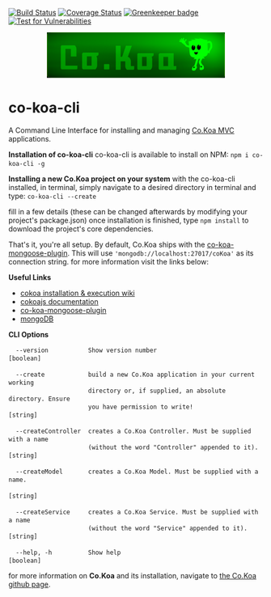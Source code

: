 [![Build Status](https://travis-ci.org/jaysaurus/co-koa-cli.svg?branch=master)](https://travis-ci.org/jaysaurus/co-koa-cli)
[![Coverage Status](https://coveralls.io/repos/github/jaysaurus/co-koa-cli/badge.svg?branch=master)](https://coveralls.io/github/jaysaurus/co-koa-cli?branch=master)
[![Greenkeeper badge](https://badges.greenkeeper.io/jaysaurus/co-koa-cli.svg)](https://greenkeeper.io/)
[![Test for Vulnerabilities](https://snyk.io/test/github/jaysaurus/co-koa-cli/badge.svg)](https://snyk.io/test/github/jaysaurus/co-koa-cli)

<a title="Co.Koa on github" href="https://jaysaurus.github.io/Co.Koa">
<img alt="Co.Koa header" title="Co.Koa" style="margin: 0 15%; width: 70%" src="https://raw.githubusercontent.com/jaysaurus/Co.Koa/master/siteStrapCoKoa.png?sanitize=true" />
</a>

# co-koa-cli

A Command Line Interface for installing and managing [Co.Koa MVC](http://cokoajs.com) applications.

**Installation of co-koa-cli**
co-koa-cli is available to install on NPM:
`npm i co-koa-cli -g`

**Installing a new Co.Koa project on your system**
with the co-koa-cli installed, in terminal, simply navigate to a desired directory in terminal and type:
`co-koa-cli --create`

fill in a few details (these can be changed afterwards by modifying your project's package.json)
once installation is finished, type `npm install` to download the project's core dependencies.

That's it, you're all setup.  By default, Co.Koa ships with the [co-koa-mongoose-plugin](https://github.com/jaysaurus/co-koa-mongoose-plugin/blob/master/index.js).  This will use ``'mongodb://localhost:27017/coKoa'`` as its connection string. for more information visit the links below:

**Useful Links**
- [cokoa installation & execution wiki](https://github.com/jaysaurus/Co.Koa/wiki)
- [cokoajs documentation](http://cokoajs.com)
- [co-koa-mongoose-plugin](https://github.com/jaysaurus/co-koa-mongoose-plugin/)
- <a href="https://www.mongodb.com/">mongoDB</a>

**CLI Options**
```
  --version           Show version number                              [boolean]

  --create            build a new Co.Koa application in your current working
                      directory or, if supplied, an absolute directory. Ensure
                      you have permission to write!                     [string]

  --createController  creates a Co.Koa Controller. Must be supplied with a name
                      (without the word "Controller" appended to it).   [string]

  --createModel       creates a Co.Koa Model. Must be supplied with a name.
                                                                        [string]

  --createService     creates a Co.Koa Service. Must be supplied with a name
                      (without the word "Service" appended to it).      [string]

  --help, -h          Show help                                        [boolean]
```

for more information on **Co.Koa** and its installation, navigate to <a href="https://github.com/jaysaurus/Co.Koa">the Co.Koa github page</a>.
